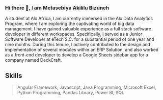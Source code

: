 ### Hi there 👋, I am Metasebiya Akililu Bizuneh
A student at Alx Africa, I am currently immersed in the Alx Data Analytics Program, where I am exploring the captivating world of big data management. I have gained valuable experience as a full stack software developer in different workspaces. Specifically, I served as a Junior Software Developer at eTech S.C. for a substantial period of one year and nine months. During this tenure, I actively contributed to the design and implementation of several modules within an ERP Solution, and also worked as a front-end developer to develop a Google Sheets sidebar app for a company named DeckCraft.

## Skills
> Angular Framework,
> Javascript,
> Java Programming,
> Microsoft Excel,
> Python Programming,
> Pandas Library,
> Power BI,
> SQL
